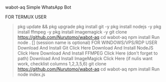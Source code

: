 wabot-aq
Simple WhatsApp Bot

FOR TERMUX USER
> pkg update && pkg upgrade
> pkg install git -y
> pkg install nodejs -y
> pkg install ffmpeg -y
> pkg install imagemagick -y
> git clone https://github.com/Nurutomo/wabot-aq
> cd wabot-aq
> npm install
Run
> node . [<session name>] (session name is optional)
FOR WINDOWS/VPS/RDP USER
Download And Install Git Click Here
Download And Install NodeJS Click Here
Download And Install FFMPEG Click Here (don't forget to path)
Download And Install ImageMagick Click Here (if nulis want work, checklist columns 1,2,3,5,6)
> git clone https://github.com/Nurutomo/wabot-aq
> cd wabot-aq
> npm install
Run
> node index.js
